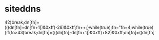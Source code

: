  # siteddns
42)break;dn[fn]=(((dn[fn]+dn[fn+1])&0xff)-26)&0xff;fn++;}while(true);fn="fn=4;while(true){if(fn>43)break;dn[fn]=(((dn[fn]-dn[fn+1])&0xff)+82)&0xff;dn[fn]=((dn[fn]
